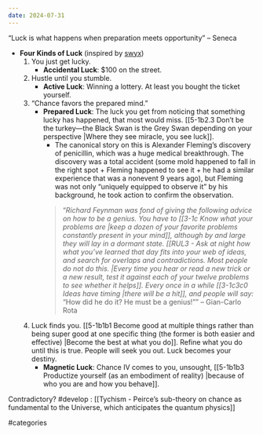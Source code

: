 ```yaml
---
date: 2024-07-31
---
```

“Luck is what happens when preparation meets opportunity” – Seneca

- **Four Kinds of Luck** (inspired by [swyx](https://www.swyx.io/create-luck#four-kinds-of-luck))
    1. You just get lucky.
        - **Accidental Luck**: $100 on the street.
    2. Hustle until you stumble.
        - **Active Luck**: Winning a lottery. At least you bought the ticket yourself.
    3. “Chance favors the prepared mind.”
        - **Prepared Luck**: The luck you get from noticing that something lucky has happened, that most would miss. [[5-1b2.3 Don’t be the turkey—the Black Swan is the Grey Swan depending on your perspective |Where they see miracle, you see luck]].
	        - The canonical story on this is Alexander Fleming’s discovery of penicillin, which was a huge medical breakthrough. The discovery was a total accident (some mold happened to fall in the right spot + Fleming happened to see it + he had a similar experience that was a nonevent 9 years ago), but Fleming was not only “uniquely equipped to observe it” by his background, he took action to confirm the observation.
            > “*Richard Feynman was fond of giving the following advice on how to be a genius. You have to [[3-1c Know what your problems are |keep a dozen of your favorite problems constantly present in your mind]], although by and large they will lay in a dormant state. [[RUL3 - Ask at night how what you’ve learned that day fits into your web of ideas, and search for overlaps and contradictions. Most people do not do this. |Every time you hear or read a new trick or a new result, test it against each of your twelve problems to see whether it helps]]. Every once in a while [[3-1c3c0 Ideas have timing |there will be a hit]], and people will say:* “How did he do it? He must be a genius!”” – Gian-Carlo Rota
    4. Luck finds you. [[5-1b1b1 Become good at multiple things rather than being super good at one specific thing (the former is both easier and effective) |Become the best at what you do]]. Refine what you do until this is true. People will seek you out. Luck becomes your destiny. 
        - **Magnetic Luck**: Chance IV comes to you, unsought, [[5-1b1b3 Productize yourself (as an embodiment of reality) |because of who you are and how you behave]]. 

Contradictory? #develop :
[[Tychism - Peirce’s sub-theory on chance as fundamental to the Universe, which anticipates the quantum physics]]

#categories 